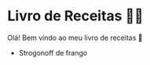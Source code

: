 # Livro de Receitas :man_cook:

Olá! Bem vindo ao meu livro de receitas :wave:

 - Strogonoff de frango
